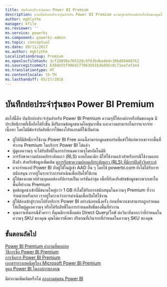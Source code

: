 ```yaml
---
title: บันทึกย่อประจำรุ่นของ Power BI Premium
description: อ่านบันทึกย่อประจำรุ่นสำหรับ Power BI Premium ความจุสำหรับองค์กรหรือทีมของคุณโดยเฉพาะ
author: mgblythe
manager: kfile
ms.reviewer: ''
ms.service: powerbi
ms.component: powerbi-admin
ms.topic: conceptual
ms.date: 09/11/2017
ms.author: mgblythe
LocalizationGroup: Premium
ms.openlocfilehash: 3cf20899e705328c9f63bdbede4c30bd69488762
ms.sourcegitcommit: 638de55f996d177063561b36d95c8c71ea7af3ed
ms.translationtype: HT
ms.contentlocale: th-TH
ms.lasthandoff: 05/17/2018
---
```

# <a name="power-bi-premium-release-notes"></a>บันทึกย่อประจำรุ่นของ Power BI Premium
ต่อไปนี้คือ บันทึกย่อประจำรุ่นสำหรับ Power BI Premium ความจุที่ให้องค์กรหรือทีมของคุณ มีประสิทธิภาพที่เชื่อถือได้ยิ่งขึ้น มีปริมาณข้อมูลขนาดใหญ่มากขึ้น และความสามารถในการแจกจ่ายเนื้อหา โดยไม่มีข้อจำกัดสิทธิ์การใช้ของโปรแกรมที่ใช้เปิดอ่าน

* ผู้ใช้ที่มีสิทธิ์การใช้งาน Power BI Free ตอนนี้สามารถดูแดชบอร์ดที่แชร์ให้แก่พวกเขาจากพื้นที่ทำงาน Premium ในบริการ Power BI ได้แล้ว
* ผู้ดูแลความจุ จะได้รับสิทธิ์ในการกำหนดความจุโดยอัตโนมัติ
* การรักษาความปลอดภัยระดับแถว (RLS) แบบไดนามิก มีให้ใช้งานแล้วสำหรับกรณีใช้งานแบบฝังตัว สำหรับข้อมูลเพิ่มเติม ดู[การรักษาความปลอดภัยระดับแถว (RLS) ที่มีการฝังตัววิเคราะห์](developer/embedded-row-level-security.md)
* แจกจ่ายแอป Power BI กับผู้ใช้ในผู้เช่า AAD อื่น ๆ โดยใช้ powerbi.com ยังไม่ได้รับการสนับสนุน เราอยู่ในระหว่างการดำเนินเพื่อเปิดให้ใช้งาน
* ผู้ใช้ของเกตเวย์ส่วนบุคคลต้องอัปเกรดเป็นเวอร์ชันล่าสุด เพื่อที่ยังคงรีเฟรชข้อมูลของพวกเขาในพื้นที่ทำงาน Premium
* ชุดข้อมูลนำเข้าที่มีขนาดใหญ่กว่า 1 GB ยังไม่ได้รับการสนับสนุนในความจุ Premium ที่วางจำหน่ายครั้งแรก เราอยู่ในระหว่างการดำเนินเพื่อเปิดให้ใช้งาน
* ผู้ใช้ต้องเข้าสู่ระบบไปยังบริการ Power BI อย่างน้อยหนึ่งครั้ง ก่อนที่พวกเขาสามารถถูกกำหนดให้เป็นผู้ดูแลความจุ หรือได้รับสิทธิ์ในการกำหนดสิทธิ์ของพื้นที่ทำงาน
* คุณอาจเห็นกรณีชั่วคราว ที่คุณมีการเชื่อมต่อ Direct Query/ไลฟ์ ต่อวินาทีมากกว่าที่กำหนดในความจุ SKU ของคุณ คุณไม่ควรพึ่งพา ปริมาณที่เกินจากที่กำหนดในความจุ SKU ของคุณ

## <a name="next-steps"></a>ขั้นตอนถัดไป
[Power BI Premium คำถามที่พบบ่อย](service-premium-faq.md)  
[วิธีการซื้อ Power BI Premium](service-admin-premium-purchase.md)  
[การจัดการ Power BI Premium](service-admin-premium-manage.md)  
[เอกสารทางเทคนิคเรื่อง Microsoft Power BI Premium](https://aka.ms/pbipremiumwhitepaper)  
[ดูแล Power BI ในองค์กรของคุณ](service-admin-administering-power-bi-in-your-organization.md)  

มีคำถามเพิ่มเติมหรือไม่ [ลองถามชุมชน Power BI](https://community.powerbi.com/)

